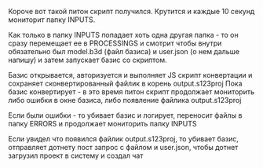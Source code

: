 Короче вот такой питон скрипт получился. Крутится и каждые 10 секунд мониторит папку INPUTS.

Как только в папку INPUTS попадает хоть одна другая папка - то он сразу перемещает ее в PROCESSINGS и смотрит чтобы внутри обязательно был model.b3d (файл базиса) и user.json (о нем дальше напишу) и затем запускает базис со скриптом.

Базис открывается, авторизуется и выполняет JS скрипт конвертации и сохраняет сконвертированный файлик в корень output.s123proj
Пока базис конвертирует - в это время питон скрипт продолжает мониторить  либо ошибки в окне базиса, либо появление файлика output.s123proj 

Если были ошибки - то убивает базис и логирует, переносит файлы в папку ERRORS и продолжает мониторить папку INPUTS

Если увидел что появился файлик output.s123proj, то убивает базис, отправляет дотнету пост запрос с файлом и user.json, чтобы дотнет загрузил проект в систему и создал чат